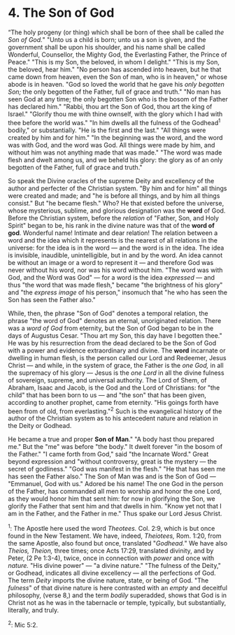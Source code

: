 # 4. The Son of God

“The holy progeny (or thing) which shall be born of thee shall be called *the Son of God.*" "Unto us a child is born; unto us a son is given,  and  the  government  shall  be  upon  his  shoulder,  and  his name shall be called Wonderful, Counsellor, the Mighty God, the Everlasting  Father,  the  Prince  of  Peace."  "This  is  my  Son,  the beloved, in whom I delight." "This is my Son, the beloved, hear him." "No person has ascended into heaven, but he that came down from heaven, even the Son of man, who is in heaven," or whose abode is in heaven. "God so loved the world that he gave his *only begotten Son;* the only begotten of the Father, full of grace and truth." "No man has seen God at any time; the only begotten Son who is the bosom of the Father has declared him." "Rabbi, thou art the Son of God, thou art the king of Israel." "Glorify thou me with thine ownself, with  the glory which  I had with thee before the world was." "In him dwells all the fulness of the Godhead<sup>1</sup> bodily," or substantially. "He is  the first  and the last." "All things were created by him and for him." "In the beginning was the word, and the word was with God, and the word was God. All things were made by him, and without him was not anything made that was made." "The word was made flesh and dwelt among us, and we beheld his glory: the glory as of an only begotten of the Father, full of grace and truth."

So speak the Divine oracles of the supreme Deity and excellency of the author and perfecter of the Christian system. "By him and for him" all things were created and made; and "he is before all things,  and  by  him  all  things  consist."  But  "he  became  flesh." Who?  He  that  existed  before  the  universe,  whose  mysterious, sublime, and glorious designation was the **word** of God. Before the Christian system, before the  *relation* of "Father, Son, and Holy Spirit" began to be, his rank in the divine nature was that of the **word of god**. Wonderful name! Intimate and dear relation! The relation between a word and the idea which it represents is the nearest  of  all  relations  in  the  universe:  for  the  idea  is  in  the word — and the word is in the idea. The idea is invisible, inaudible, unintelligible, but in and by the word. An idea cannot be without an image or a word to represent it — and therefore God was never without his word, nor was his word without him. "The word was with  God,  and  the  Word  was  God" — for  a  word  is  the  idea *expressed* — and thus "the word that was made flesh," became "the brightness of his  glory" and "the  *express image* of his person," insomuch that "he who has seen the Son has seen the Father also."

While, then, the phrase "Son of God" denotes a temporal relation, the  phrase  "the  word  of  God"  denotes  an  eternal,  unoriginated relation. There was a *word of God* from eternity, but the Son of God began to be in the days of Augustus Cesar. "Thou art my Son, this day have I begotten thee." He was by his resurrection from the dead declared to be the Son of God with a power and evidence extraordinary  and  divine.  The  **word**  incarnate  or  dwelling  in human flesh, is the person called our Lord and Redeemer, Jesus Christ — and while, in the system of grace, the Father is the  *one God,* in all the supremacy of his glory — Jesus is the *one Lord* in all the divine fulness of sovereign, supreme, and universal authority. The Lord of Shem, of Abraham, Isaac and Jacob, is the God and the Lord of Christians: for "the child" that has been born to us — and "the son" that has been given, according to another prophet, came from  eternity.  "His  goings  forth  have  been  from  of  old,  from everlasting."<sup>2</sup> Such is the evangelical history of the author of the Christian system as to  his antecedent nature and relation in the Deity or Godhead.

He became a true and proper **Son of** **Man**." "A body hast thou prepared me." But the "me" was before "the body." It dwelt forever "in the bosom of the Father." "I came forth from God," said "the Incarnate  Word."  Great  beyond  expression  and  "without controversy, great is the mystery — the secret of godliness." "God was  manifest  in  the  flesh."  "He  that  has  seen  me  has  seen  the Father  also."  The  Son  of  Man  was  and  is  the  Son  of God — "Emmanuel, God with us." Adored be his name! The one God  in  the  person  of  the  Father,  has  commanded  all  men  to worship and honor the one Lord, as they would honor him that sent him: for now in glorifying the Son, we glorify the Father that sent him and that dwells in him. "Know yet not that I am in the Father, and the Father in me." Thus spake our Lord Jesus Christ.

<sup>1</sup>: The Apostle here used the word *Theotees.* Col. 2:9, which is but once found in the New Testament. We have, indeed, *Theiotees,* Rom.  1:20,  from  the  same  Apostle,  also  found  but  once, translated  "*Godhead.*"  We  have  also  *Theios,  Theion,*  three times; once Acts 17:29, translated divinity, and by Peter, (2 Pe 1:3-4),  twice,  once  in  connection  with  *power*  and  once  with *nature.* "His divine power" — "a divine nature." "The fulness of the Deity," or Godhead, indicates all divine excellency — all the perfections of God. The term *Deity* imports the divine nature, state, or being of God. "The *fulness*" of that divine nature is here contrasted with an *empty* and deceitful philosophy, (verse 8,) and the term *bodily* superadded, shows that God is in Christ not  as  he  was  in  the  tabernacle  or  temple,  typically,  but substantially, literally, and truly.

<sup>2</sup>: Mic 5:2.
